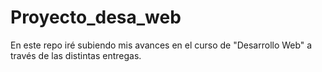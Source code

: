 # Proyecto_desa_web
En este repo iré subiendo mis avances en el curso de "Desarrollo Web" a través de las distintas entregas.

